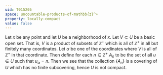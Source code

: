 ```yaml
---
uid: T015205
space: uncountable-products-of-mathbb{z}^+
property: locally-compact
value: false
---
```

Let $x$ be any point and let $U$ be a neighborhood of $x$.  Let $V\subset U$ be a basic open set.  That is, $V$ is a product of subsets of $\mathbb{Z}^+$ which is all of $\mathbb{Z}^+$ in all but finitely many coordinates.  Let $\alpha$ be one of the coordinates where $V$ is all of $\mathbb{Z}^+$ in that coordinate.  Then define for each $n\in \mathbb{Z}^+$ $A_n$ to be the set of all $u\in U$ such that $u_\alpha=n$.  Then we see that the collection $\{A_n\}$ is a covering of $U$ which has no finite subcovering, hence $U$ is not compact.

